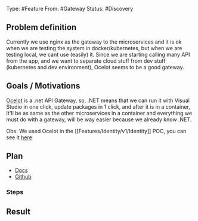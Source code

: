 Type: #Feature
From: #Gateway
Status: #Discovery 

## Problem definition
Currently we use nginx as the gateway to the microservices and it is ok when we are testing the system in docker/kubernetes, but when we are testing local, we cant use (easily) it. Since we are starting calling many API from the app, and we want to separate cloud stuff from dev stuff (kubernetes and dev environment), Ocelot seems to be a good gateway.

## Goals / Motivations
[Ocelot](https://github.com/ThreeMammals/Ocelot) is a .net API Gateway, so, .NET means that we can run it with Visual Studio in one click, update packages in 1 click, and after it is in a container, It'll be as same as the other microservices in a container and everything we must do with a gateway, will be way easier because we already know .NET.

Obs: We used Ocelot in the [[Features/Identity/v1/Identity]] POC, you can see it [here](https://github.com/gumberss/Sandboxinator/tree/master/C%23/POCs/Authentication/Ocelot)

## Plan
- [Docs](https://ocelot.readthedocs.io/en/latest/)
- [Github](https://github.com/ThreeMammals/Ocelot)

### Steps

## Result